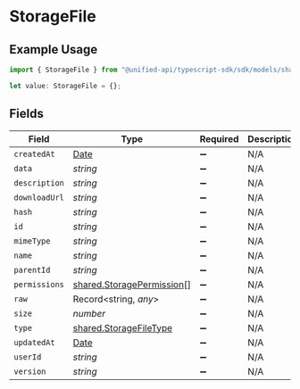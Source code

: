 # StorageFile

## Example Usage

```typescript
import { StorageFile } from "@unified-api/typescript-sdk/sdk/models/shared";

let value: StorageFile = {};
```

## Fields

| Field                                                                                         | Type                                                                                          | Required                                                                                      | Description                                                                                   |
| --------------------------------------------------------------------------------------------- | --------------------------------------------------------------------------------------------- | --------------------------------------------------------------------------------------------- | --------------------------------------------------------------------------------------------- |
| `createdAt`                                                                                   | [Date](https://developer.mozilla.org/en-US/docs/Web/JavaScript/Reference/Global_Objects/Date) | :heavy_minus_sign:                                                                            | N/A                                                                                           |
| `data`                                                                                        | *string*                                                                                      | :heavy_minus_sign:                                                                            | N/A                                                                                           |
| `description`                                                                                 | *string*                                                                                      | :heavy_minus_sign:                                                                            | N/A                                                                                           |
| `downloadUrl`                                                                                 | *string*                                                                                      | :heavy_minus_sign:                                                                            | N/A                                                                                           |
| `hash`                                                                                        | *string*                                                                                      | :heavy_minus_sign:                                                                            | N/A                                                                                           |
| `id`                                                                                          | *string*                                                                                      | :heavy_minus_sign:                                                                            | N/A                                                                                           |
| `mimeType`                                                                                    | *string*                                                                                      | :heavy_minus_sign:                                                                            | N/A                                                                                           |
| `name`                                                                                        | *string*                                                                                      | :heavy_minus_sign:                                                                            | N/A                                                                                           |
| `parentId`                                                                                    | *string*                                                                                      | :heavy_minus_sign:                                                                            | N/A                                                                                           |
| `permissions`                                                                                 | [shared.StoragePermission](../../../sdk/models/shared/storagepermission.md)[]                 | :heavy_minus_sign:                                                                            | N/A                                                                                           |
| `raw`                                                                                         | Record<string, *any*>                                                                         | :heavy_minus_sign:                                                                            | N/A                                                                                           |
| `size`                                                                                        | *number*                                                                                      | :heavy_minus_sign:                                                                            | N/A                                                                                           |
| `type`                                                                                        | [shared.StorageFileType](../../../sdk/models/shared/storagefiletype.md)                       | :heavy_minus_sign:                                                                            | N/A                                                                                           |
| `updatedAt`                                                                                   | [Date](https://developer.mozilla.org/en-US/docs/Web/JavaScript/Reference/Global_Objects/Date) | :heavy_minus_sign:                                                                            | N/A                                                                                           |
| `userId`                                                                                      | *string*                                                                                      | :heavy_minus_sign:                                                                            | N/A                                                                                           |
| `version`                                                                                     | *string*                                                                                      | :heavy_minus_sign:                                                                            | N/A                                                                                           |